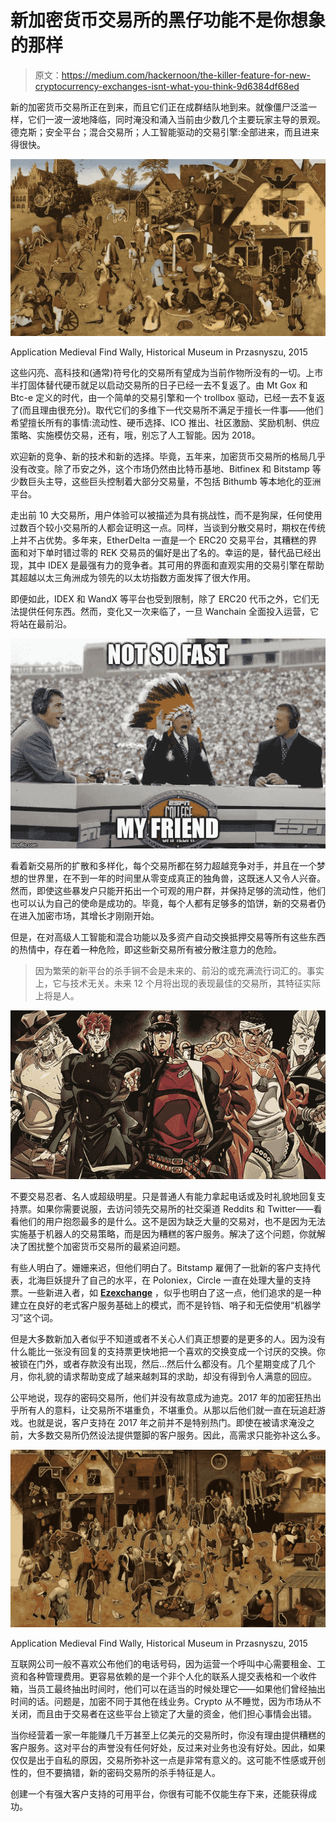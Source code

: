 # 新加密货币交易所的黑仔功能不是你想象的那样

> 原文：<https://medium.com/hackernoon/the-killer-feature-for-new-cryptocurrency-exchanges-isnt-what-you-think-9d6384df68ed>

新的加密货币交易所正在到来，而且它们正在成群结队地到来。就像僵尸泛滥一样，它们一波一波地降临，同时淹没和涌入当前由少数几个主要玩家主导的景观。德克斯；安全平台；混合交易所；人工智能驱动的交易引擎:全部进来，而且进来得很快。

![](img/33e6ee65facf2c961bd134777416067f.png)

Application Medieval Find Wally, Historical Museum in Przasnyszu, 2015

这些闪亮、高科技和(通常)符号化的交易所有望成为当前作物所没有的一切。上市半打固体替代硬币就足以启动交易所的日子已经一去不复返了。由 Mt Gox 和 Btc-e 定义的时代，由一个简单的交易引擎和一个 trollbox 驱动，已经一去不复返了(而且理由很充分)。取代它们的多维下一代交易所不满足于擅长一件事——他们希望擅长所有的事情:流动性、硬币选择、ICO 推出、社区激励、奖励机制、供应策略、实施模仿交易，还有，哦，别忘了人工智能。因为 2018。

欢迎新的竞争、新的技术和新的选择。毕竟，五年来，加密货币交易所的格局几乎没有改变。除了币安之外，这个市场仍然由比特币基地、Bitfinex 和 Bitstamp 等少数巨头主导，这些巨头控制着大部分交易量，不包括 Bithumb 等本地化的亚洲平台。

走出前 10 大交易所，用户体验可以被描述为具有挑战性，而不是狗屎，任何使用过数百个较小交易所的人都会证明这一点。同样，当谈到分散交易时，期权在传统上并不占优势。多年来，EtherDelta 一直是一个 ERC20 交易平台，其糟糕的界面和对下单时错过零的 REK 交易员的偏好是出了名的。幸运的是，替代品已经出现，其中 IDEX 是最强有力的竞争者。其可用的界面和直观实用的交易引擎在帮助其超越以太三角洲成为领先的以太坊指数方面发挥了很大作用。

即便如此，IDEX 和 WandX 等平台也受到限制，除了 ERC20 代币之外，它们无法提供任何东西。然而，变化又一次来临了，一旦 Wanchain 全面投入运营，它将站在最前沿。

![](img/db50d81a534d1cc7650a3fb32ea0f976.png)

看着新交易所的扩散和多样化，每个交易所都在努力超越竞争对手，并且在一个梦想的世界里，在不到一年的时间里从零变成真正的独角兽，这既迷人又令人兴奋。然而，即使这些暴发户只能开拓出一个可观的用户群，并保持足够的流动性，他们也可以认为自己的使命是成功的。毕竟，每个人都有足够多的馅饼，新的交易者仍在进入加密市场，其增长才刚刚开始。

但是，在对高级人工智能和混合功能以及多资产自动交换抵押交易等所有这些东西的热情中，存在着一种危险，即这些新交易所有被分散注意力的危险。

> 因为繁荣的新平台的杀手锏不会是未来的、前沿的或充满流行词汇的。事实上，它与技术无关。未来 12 个月将出现的表现最佳的交易所，其特征实际上将是人。

![](img/a76dc953aeb7b964c59f7981e6831b3e.png)

不要交易忍者、名人或超级明星。只是普通人有能力拿起电话或及时礼貌地回复支持票。如果你需要说服，去访问领先交易所的社交渠道 Reddits 和 Twitter——看看他们的用户抱怨最多的是什么。这不是因为缺乏大量的交易对，也不是因为无法实施基于机器人的交易策略，而是因为糟糕的客户服务。解决了这个问题，你就解决了困扰整个加密货币交易所的最紧迫问题。

有些人明白了。姗姗来迟，但他们明白了。Bitstamp 雇佣了一批新的客户支持代表，北海巨妖提升了自己的水平，在 Poloniex，Circle 一直在处理大量的支持票。一些新进入者，如 [**Ezexchange**](http://ezexchange.com) ，似乎也明白了这一点，他们追求的是一种建立在良好的老式客户服务基础上的模式，而不是铃铛、哨子和无偿使用“机器学习”这个词。

但是大多数新加入者似乎不知道或者不关心人们真正想要的是更多的人。因为没有什么能比一张没有回复的支持票更快地把一个喜欢的交换变成一个讨厌的交换。你被锁在门外，或者存款没有出现，然后…然后什么都没有。几个星期变成了几个月，你礼貌的请求帮助变成了越来越刺耳的求助，却没有得到令人满意的回应。

公平地说，现存的密码交易所，他们并没有故意成为迪克。2017 年的加密狂热出乎所有人的意料，让交易所不堪重负，不堪重负。从那以后他们就一直在玩追赶游戏。也就是说，客户支持在 2017 年之前并不是特别热门。即使在被请求淹没之前，大多数交易所仍然设法提供蹩脚的客户服务。因此，高需求只能弥补这么多。

![](img/d8c116a81d67c19bee1a12cdf57fab48.png)

Application Medieval Find Wally, Historical Museum in Przasnyszu, 2015

互联网公司一般不喜欢公布他们的电话号码，因为运营一个呼叫中心需要租金、工资和各种管理费用。更容易依赖的是一个非个人化的联系人提交表格和一个收件箱，当员工最终抽出时间时，他们可以在适当的时候处理它——如果他们曾经抽出时间的话。问题是，加密不同于其他在线业务。Crypto 从不睡觉，因为市场从不关闭，而且由于交易者在这些平台上锁定了大量的资金，他们担心事情会出错。

当你经营着一家一年能赚几千万甚至上亿美元的交易所时，你没有理由提供糟糕的客户服务。这对平台的声誉没有任何好处，反过来对业务也没有好处。因此，如果仅仅是出于自私的原因，交易所弥补这一点是非常有意义的。这可能不性感或开创性的，但不要搞错，新的密码交易所的杀手特征是人。

创建一个有强大客户支持的可用平台，你很有可能不仅能生存下来，还能获得成功。